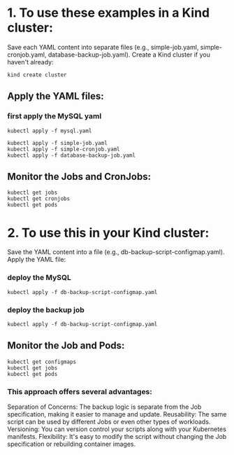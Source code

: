 # 1. To use these examples in a Kind cluster:

Save each YAML content into separate files (e.g., simple-job.yaml, simple-cronjob.yaml, database-backup-job.yaml).
Create a Kind cluster if you haven't already:

```
kind create cluster
```

## Apply the YAML files:

### first apply the MySQL yaml 

```kubectl apply -f mysql.yaml```

```
kubectl apply -f simple-job.yaml
kubectl apply -f simple-cronjob.yaml
kubectl apply -f database-backup-job.yaml
```

## Monitor the Jobs and CronJobs:
```
kubectl get jobs
kubectl get cronjobs
kubectl get pods
```

# 2. To use this in your Kind cluster:

Save the YAML content into a file (e.g., db-backup-script-configmap.yaml).
Apply the YAML file:

### deploy the MySQL 
```kubectl apply -f db-backup-script-configmap.yaml```

### deploy the backup job
```kubectl apply -f db-backup-script-configmap.yaml```

## Monitor the Job and Pods:
```
kubectl get configmaps
kubectl get jobs
kubectl get pods
```

### This approach offers several advantages:

Separation of Concerns: The backup logic is separate from the Job specification, making it easier to manage and update.
Reusability: The same script can be used by different Jobs or even other types of workloads.
Versioning: You can version control your scripts along with your Kubernetes manifests.
Flexibility: It's easy to modify the script without changing the Job specification or rebuilding container images.
